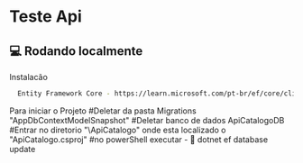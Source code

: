 # Teste Api

## :computer: Rodando localmente

Instalacão

```bash
  Entity Framework Core - https://learn.microsoft.com/pt-br/ef/core/cli/powershell
```


Para iniciar o Projeto
#Deletar da pasta Migrations "AppDbContextModelSnapshot"
#Deletar banco de dados ApiCatalogoDB
#Entrar no diretorio "\ApiCatalogo" onde esta localizado o "ApiCatalogo.csproj"
#no powerShell executar - :house_with_garden: dotnet ef database update

